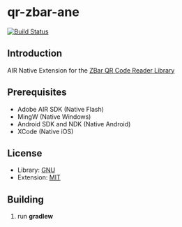qr-zbar-ane
===========

[![Build Status](https://travis-ci.org/ane-community/qr-zbar-ane.png?branch=master)](https://travis-ci.org/ane-community/qr-zbar-ane)

## Introduction

AIR Native Extension for the [ZBar QR Code Reader Library](http://zbar.sourceforge.net/)

## Prerequisites

* Adobe AIR SDK (Native Flash)
* MingW (Native Windows)
* Android SDK and NDK (Native Android)
* XCode (Native iOS)

## License

* Library: [GNU](http://www.gnu.org/licenses/old-licenses/lgpl-2.1.html)
* Extension: [MIT](http://opensource.org/licenses/MIT)

## Building

1. run **gradlew**